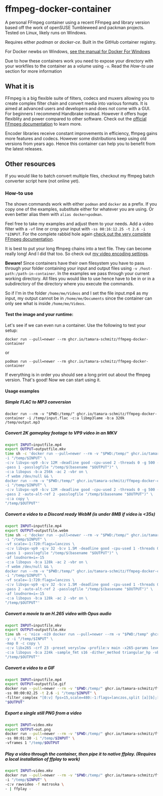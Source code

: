 # ffmpeg-docker-container
A personal FFmpeg container using a recent FFmpeg and library version based off the work of openSUSE Tumbleweed and packman projects. Tested on Linux, likely runs on Windows.

Requires either *podman* or *docker-ce*. Built in the GitHub container
registry.

For Docker newbs on Windows, [see the manual for Docker For Windows](https://docs.docker.com/docker-for-windows/)

Due to how these containers work you need to expose your directory with your workfiles to the container as a volume using `-v`. Read the *How-to use* section for more information

## What it is

FFmpeg is a big flexible suite of filters, codecs and muxers allowing you to create complex filter chain and convert media into various formats. It is aimed at advanced users and developers and does not come with a GUI. For beginners I recommend Handbrake instead. However it offers huge flexiblity and power compared to other software. Check out the [official FFmpeg documentation](https://ffmpeg.org/documentation.html) to learn more.

Encoder libraries receive constant improvements in efficiency, ffmpeg gains more features and codecs. However some distributions keep using old versions from years ago. Hence this container can help you to benefit from the latest releases.

## Other resources

If you would like to batch convert multiple files, checkout my ffmpeg batch converter script here (not online yet).

### How-to use

The shown commands work with either `podman` and `docker` as a prefix. If you copy one of the examples, substitute either for whatever you are using. Or even better alias them with `alias docker=podman`.

Feel free to take my examples and adjust them to your needs. Add a video filter with a `-vf` line or crop your input with `-ss 00:16:12.25 -t 2.6 -i "$INPUT`. For the complete rabbid hole again [check out the very complete FFmpeg documentation](https://ffmpeg.org/ffmpeg.html).

It is best to put your long ffmpeg chains into a text file. They can become really long! And I did that too. So check out [my video encoding settings](https://github.com/tamara-schmitz/video-encoding-settings).

**Beware!** Since containers have their own filesystem you have to pass through
your folder containing your input and output files using `-v
/host-path:/path-in-container`. In the examples we pass
through your current working directory. All files you would like to use hence
have to be in or in a subdirectory of the directory where you execute the
commands.

So if I'm in the folder `/home/me/Videos` and I set the file input.mp4 as my input, my output cannot be in `/home/me/Documents` since the container can only see what is inside `/home/me/Videos`.

#### Test the image and your runtime:

Let's see if we can even run a container. Use the following to test your setup:

`docker run --pull=newer --rm ghcr.io/tamara-schmitz/ffmpeg-docker-container`

or

`podman run --pull=newer --rm ghcr.io/tamara-schmitz/ffmpeg-docker-container`

If everything is in order you should see a long print out about the ffmpeg version. That's good! Now we can start using it.

#### Usage examples

##### Simple FLAC to MP3 conversion

`docker run --rm -v "$PWD:/temp/" ghcr.io/tamara-schmitz/ffmpeg-docker-container -i /temp/input.flac -c:a libmp3lame -b:a 320k /temp/output.mp3`

##### Convert 2K gameplay footage to VP9 video in an MKV

```bash
export INPUT=inputfile.mp4
export OUTPUT=outputfile.mkv
time sh -c 'docker run --pull=newer --rm -v "$PWD:/temp/" ghcr.io/tamara-schmitz/ffmpeg-docker-container -y \
-i "/temp/$INPUT" \
-c:v libvpx-vp9 -b:v 12M -deadline good -cpu-used 2 -threads 0 -g 500 -tile-columns 3 -row-mt 1 -frame-parallel 0 -vsync 2 -aq-mode 1 \
-pass 1 -passlogfile "/temp/$(basename "$OUTPUT")" \
-c:a libopus -b:a 256k -ac 2 -vbr on \
-f webm /dev/null && \
docker run --rm -v "$PWD:/temp/" ghcr.io/tamara-schmitz/ffmpeg-docker-container \
-i "/temp/$INPUT" \
-c:v libvpx-vp9 -b:v 12M -deadline good -cpu-used 2 -threads 0 -g 500 -tile-columns 3 -row-mt 1 -frame-parallel 0 -vsync 2 -aq-mode 1 \
-pass 2 -auto-alt-ref 2 -passlogfile "/temp/$(basename "$OUTPUT")" \
-c:a copy \
"/temp/$OUTPUT"'
```

##### Convert a video to a Discord ready WebM (is under 8MB if video is <35s)

```bash
export INPUT=inputfile.mp4
export OUTPUT=outputfile.webm
time sh -c 'docker run --pull=newer --rm -v "$PWD:/temp/" ghcr.io/tamara-schmitz/ffmpeg-docker-container -y \
-i "/temp/$INPUT" \
-vf scale=-1:720:flags=lanczos \
-c:v libvpx-vp9 -q:v 32 -b:v 1.5M -deadline good -cpu-used 1 -threads 0 -g 400 -tile-columns 2 -row-mt 1 -frame-parallel 0 -vsync 2 -aq-mode 1 \
-pass 1 -passlogfile "/temp/$(basename "$OUTPUT")" \
-af loudnorm=i=-15
-c:a libopus -b:a 128k -ac 2 -vbr on \
-f webm /dev/null && \
docker run --rm -v "$PWD:/temp/" ghcr.io/tamara-schmitz/ffmpeg-docker-container \
-i "/temp/$INPUT" \
-vf scale=-1:720:flags=lanczos \
-c:v libvpx-vp9 -q:v 32 -b:v 1.5M -deadline good -cpu-used 1 -threads 0 -g 400 -tile-columns 2 -row-mt 1 -frame-parallel 0 -vsync 2 -aq-mode 1 \
-pass 2 -auto-alt-ref 2 -passlogfile "/temp/$(basename "$OUTPUT")" \
-af loudnorm=i=-15
-c:a libopus -b:a 128k -ac 2 -vbr on \
"/temp/$OUTPUT"'
```

##### Convert a movie to an H.265 video with Opus audio

```bash
export INPUT=inputfile.mkv
export OUTPUT=outputfile.mkv
time sh -c 'nice -n19 docker run --pull=newer --rm -v "$PWD:/temp" ghcr.io/tamara-schmitz/ffmpeg-docker-container \
-y -i "/temp/$INPUT" \
-map 0 -c copy \
-c:v libx265 -crf 23 -preset veryslow -profile:v main -x265-params level-idc=41:aq-mode=3:tskip=1:nr-intra=20:keyint=300:open-gop=1:vbv-bufsize=6000:vbv-maxrate=8000 \
-c:a libopus -b:a 224k -sample_fmt s16 -dither_method triangular_hp -vbr constrained \
"/temp/$OUTPUT"'
```

##### Convert a video to a GIF

```bash
export INPUT=inputfile.mp4
export OUTPUT=outputfile.gif
docker run --pull=newer --rm -v "$PWD:/temp/" ghcr.io/tamara-schmitz/ffmpeg-docker-container \
-ss 00:00:02.25 -t 2.6 -i "/temp/$INPUT" \
-filter_complex "[0:v] fps=15,scale=480:-1:flags=lanczos,split [a][b];[a] palettegen [p];[b][p] paletteuse" \
"$OUTPUT"
```

##### Export a single still PNG from a video

```bash
export INPUT=video.mkv
export OUTPUT=out.png
docker run --pull=newer --rm -v "$PWD:/temp/" ghcr.io/tamara-schmitz/ffmpeg-docker-container \
-ss 00:01:30 -i "/temp/$INPUT" \
-vframes 1 "/temp/$OUTPUT
```

##### Play a video through the container, then pipe it to native ffplay. (Requires a local installation of ffplay to work)

```bash
export INPUT=video.mkv
docker run --pull=newer --rm -v "$PWD:/temp/" ghcr.io/tamara-schmitz/ffmpeg-docker-container \
-i "/temp/$INPUT" \
-c:v rawvideo -f matroska \
- | ffplay -
```
